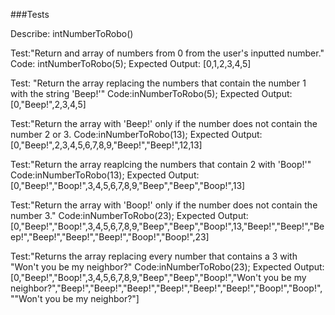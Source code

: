 ###Tests

Describe: intNumberToRobo()

Test:"Return and array of numbers from 0 from the user's inputted number."
Code: intNumberToRobo(5);
Expected Output: [0,1,2,3,4,5]

Test: "Return the array replacing the numbers that contain the number 1 with the string 'Beep!'"
Code:inNumberToRobo(5);
Expected Output:[0,"Beep!",2,3,4,5]

Test:"Return the array with 'Beep!' only if the number does not contain the number 2 or 3.
Code:inNumberToRobo(13);
Expected Output:[0,"Beep!",2,3,4,5,6,7,8,9,"Beep!","Beep!",12,13]

Test:"Return the array reaplcing the numbers that contain 2 with 'Boop!'"
Code:inNumberToRobo(13);
Expected Output:[0,"Beep!","Boop!",3,4,5,6,7,8,9,"Beep","Beep","Boop!",13]

Test:"Return the array with 'Boop!' only if the number does not contain the number 3."
Code:inNumberToRobo(23);
Expected Output:[0,"Beep!","Boop!",3,4,5,6,7,8,9,"Beep","Beep","Boop!",13,"Beep!","Beep!","Beep!","Beep!","Beep!","Beep!","Boop!","Boop!",23]

Test:"Returns the array replacing every number that contains a 3 with "Won't you be my neighbor?"
Code:inNumberToRobo(23);
Expected Output:[0,"Beep!","Boop!",3,4,5,6,7,8,9,"Beep","Beep","Boop!","Won't you be my neighbor?","Beep!","Beep!","Beep!","Beep!","Beep!","Beep!","Boop!","Boop!",""Won't you be my neighbor?"]
